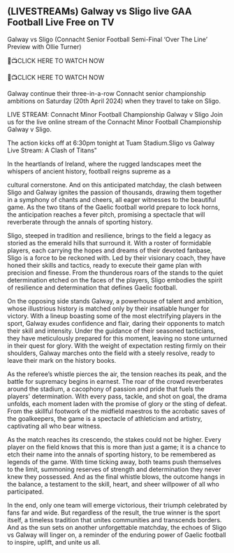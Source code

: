 (LIVESTREAMs) Galway vs Sligo live GAA Football Live Free on TV
-



Galway vs Sligo (Connacht Senior Football Semi-Final ‘Over The Line’ Preview with Ollie Turner)

🔴📺CLICK HERE TO WATCH NOW

 

🔴📺CLICK HERE TO WATCH NOW



Galway continue their three-in-a-row Connacht senior championship ambitions on Saturday (20th April 2024) when they travel to take on Sligo.

LIVE STREAM: Connacht Minor Football Championship Galway v Sligo
Join us for the live online stream of the Connacht Minor Football Championship Galway v Sligo.

The action kicks off at 6:30pm tonight at Tuam Stadium.Sligo vs Galway Live Stream: A Clash of Titans"

In the heartlands of Ireland, where the rugged landscapes meet the whispers of ancient history, football reigns supreme as a


cultural cornerstone. And on this anticipated matchday, the clash between Sligo and Galway ignites the passion of thousands, drawing them together in a symphony of chants and cheers, all eager witnesses to the beautiful game. As the two titans of the Gaelic football world prepare to lock horns, the anticipation reaches a fever pitch, promising a spectacle that will reverberate through the annals of sporting history.

Sligo, steeped in tradition and resilience, brings to the field a legacy as storied as the emerald hills that surround it. With a roster of formidable players, each carrying the hopes and dreams of their devoted fanbase, Sligo is a force to be reckoned with. Led by their visionary coach, they have honed their skills and tactics, ready to execute their game plan with precision and finesse. From the thunderous roars of the stands to the quiet determination etched on the faces of the players, Sligo embodies the spirit of resilience and determination that defines Gaelic football.

On the opposing side stands Galway, a powerhouse of talent and ambition, whose illustrious history is matched only by their insatiable hunger for victory. With a lineup boasting some of the most electrifying players in the sport, Galway exudes confidence and flair, daring their opponents to match their skill and intensity. Under the guidance of their seasoned tacticians, they have meticulously prepared for this moment, leaving no stone unturned in their quest for glory. With the weight of expectation resting firmly on their shoulders, Galway marches onto the field with a steely resolve, ready to leave their mark on the history books.

As the referee’s whistle pierces the air, the tension reaches its peak, and the battle for supremacy begins in earnest. The roar of the crowd reverberates around the stadium, a cacophony of passion and pride that fuels the players' determination. With every pass, tackle, and shot on goal, the drama unfolds, each moment laden with the promise of glory or the sting of defeat. From the skillful footwork of the midfield maestros to the acrobatic saves of the goalkeepers, the game is a spectacle of athleticism and artistry, captivating all who bear witness.

As the match reaches its crescendo, the stakes could not be higher. Every player on the field knows that this is more than just a game; it is a chance to etch their name into the annals of sporting history, to be remembered as legends of the game. With time ticking away, both teams push themselves to the limit, summoning reserves of strength and determination they never knew they possessed. And as the final whistle blows, the outcome hangs in the balance, a testament to the skill, heart, and sheer willpower of all who participated.

In the end, only one team will emerge victorious, their triumph celebrated by fans far and wide. But regardless of the result, the true winner is the sport itself, a timeless tradition that unites communities and transcends borders. And as the sun sets on another unforgettable matchday, the echoes of Sligo vs Galway will linger on, a reminder of the enduring power of Gaelic football to inspire, uplift, and unite us all.

